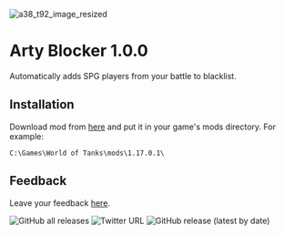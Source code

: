 ![a38_t92_image_resized](https://user-images.githubusercontent.com/45635270/174277837-19cb80c9-32b7-4199-937d-c431c812738e.png)

# Arty Blocker 1.0.0

Automatically adds SPG players from your battle to blacklist.

## Installation

Download mod from [here](https://github.com/Wojtak12/ArtyBlocker/releases/tag/Latest) and put it in your game's mods directory. For example:
```
C:\Games\World of Tanks\mods\1.17.0.1\
```
## Feedback
Leave your feedback [here](https://github.com/Wojtak12/ArtyBlocker/issues).



![GitHub all releases](https://img.shields.io/github/downloads/Wojtak12/ArtyBlocker/total) ![Twitter URL](https://img.shields.io/twitter/url?style=social&url=https%3A%2F%2Ftwitter.com%2FWojtakCS) ![GitHub release (latest by date)](https://img.shields.io/github/v/release/Wojtak12/ArtyBlocker)
